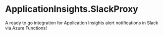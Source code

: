 # ApplicationInsights.SlackProxy
A ready to go integration for Application Insights alert notifications in Slack via Azure Functions!
